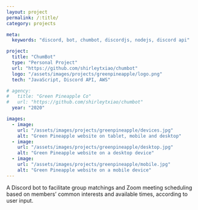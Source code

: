 ```yaml
---
layout: project
permalink: /:title/
category: projects

meta:
  keywords: "discord, bot, chumbot, discordjs, nodejs, discord api"

project:
  title: "ChumBot"
  type: "Personal Project"
  url: "https://github.com/shirleytxiao/chumbot"
  logo: "/assets/images/projects/greenpineapple/logo.png"
  tech: "JavaScript, Discord API, AWS"

# agency:
#   title: "Green Pineapple Co"
#   url: "https://github.com/shirleytxiao/chumbot"
  year: "2020"

images:
  - image:
    url: "/assets/images/projects/greenpineapple/devices.jpg"
    alt: "Green Pineapple website on tablet, mobile and desktop"
  - image:
    url: "/assets/images/projects/greenpineapple/desktop.jpg"
    alt: "Green Pineapple website on a desktop device"
  - image:
    url: "/assets/images/projects/greenpineapple/mobile.jpg"
    alt: "Green Pineapple website on a mobile device"
---
```

<p>A Discord bot to facilitate group matchings and Zoom meeting scheduling based on members’ common interests and available times, according to user input.</p>